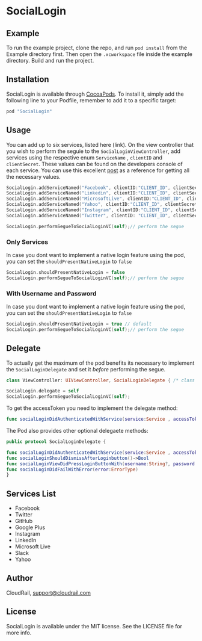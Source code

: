 # SocialLogin

## Example

To run the example project, clone the repo, and run `pod install` from the Example directory first. Then open the `.xcworkspace` file inside the example directory. Build and run the project.

## Installation

SocialLogin is available through [CocoaPods](http://cocoapods.org). To install
it, simply add the following line to your Podfile, remember to add it to a specific target:

```ruby
pod "SocialLogin"
```

## Usage

You can add up to six services, listed here (link). On the view controller that you wish to perform the seguie to the `SocialLoginViewController`, add services using the respective enum `ServiceName`  , `clientID` and `clientSecret`. These values can be found on the developers console of each service. You can use this excellent [post](https://coursetro.com/posts/code/13/The-Ultimate-Guide-To-Social-Login-In-Android-Using-CloudRail) as a reference for getting all the necessary values.

````Swift
SocialLogin.addServiceNamed("Facebook", clientID:"CLIENT_ID", clientSecret: "CLIENT_SECRET")
SocialLogin.addServiceNamed("Linkedin", clientID:"CLIENT_ID", clientSecret: "CLIENT_SECRET")
SocialLogin.addServiceNamed("MicrosoftLive", clientID:"CLIENT_ID", clientSecret: "CLIENT_SECRET")
SocialLogin.addServiceNamed("Yahoo", clientID:"CLIENT_ID", clientSecret: "CLIENT_SECRET")
SocialLogin.addServiceNamed("Instagram", clientID:"CLIENT_ID", clientSecret: "CLIENT_SECRET")
SocialLogin.addServiceNamed("Twitter", clientID: "CLIENT_ID", clientSecret: "CLIENT_SECRET")

SocialLogin.performSegueToSocialLoginVC(self);// perform the segue

````

### Only Services

In case you dont want to implement a native login feature using the pod, you can set the `shouldPresentNativeLogin` to `false`
````Swift
SocialLogin.shouldPresentNativeLogin = false
SocialLogin.performSegueToSocialLoginVC(self);// perform the segue
````
### With Username and Password

In case you dont want to implement a native login feature using the pod, you can set the `shouldPresentNativeLogin` to `false`
````Swift
SocialLogin.shouldPresentNativeLogin = true // default
SocialLogin.performSegueToSocialLoginVC(self);// perform the segue
````

## Delegate

To actually get the maximum of the pod benefits its necessary to implement the `SocialLoginDelegate` and set it *before* performing the segue.

````Swift
class ViewController: UIViewController, SocialLoginDelegate { /* class code*/}
````
````Swift
SocialLogin.delegate = self
SocialLogin.performSegueToSocialLoginVC(self);
````

To get the accessToken you need to implement the delegate method:

````Swift
func socialLoginDidAuthenticatedWithService(service:Service , accessToken: String, refreshToken:String, rawState:String)
````
The Pod also provides other optional delegaete methods:

````Swift
public protocol SocialLoginDelegate {

func socialLoginDidAuthenticatedWithService(service:Service , accessToken: String, refreshToken:String, rawState:String)
func socialLoginShouldDismissAfterLoginbutton()->Bool
func socialLoginViewDidPressLoginButtonWith(username:String?, password:String?)
func socialLoginDidFailWithError(error:ErrorType)
}
````
##  Services List
* Facebook
* Twitter
* GitHub
* Google Plus
* Instagram
* LinkedIn
* Microsoft Live
* Slack
* Yahoo

## Author
CloudRail, support@cloudrail.com
## License
SocialLogin is available under the MIT license. See the LICENSE file for more info.
